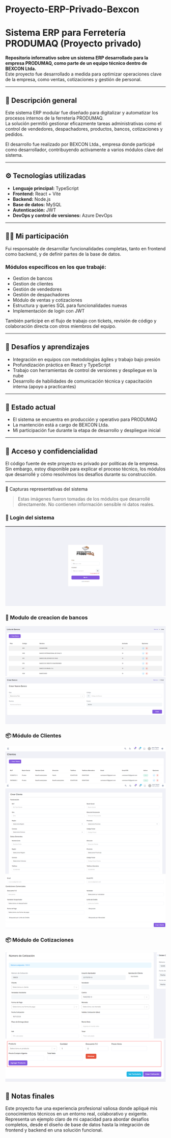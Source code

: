 # Proyecto-ERP-Privado-Bexcon
# Sistema ERP para Ferretería PRODUMAQ (Proyecto privado)

**Repositorio informativo sobre un sistema ERP desarrollado para la empresa PRODUMAQ, como parte de un equipo técnico dentro de BEXCON Ltda.**  
Este proyecto fue desarrollado a medida para optimizar operaciones clave de la empresa, como ventas, cotizaciones y gestión de personal.

---

## 🧾 Descripción general

Este sistema ERP modular fue diseñado para digitalizar y automatizar los procesos internos de la ferretería PRODUMAQ.  
La solución permitió gestionar eficazmente tareas administrativas como el control de vendedores, despachadores, productos, bancos, cotizaciones y pedidos.

El desarrollo fue realizado por BEXCON Ltda., empresa donde participé como desarrollador, contribuyendo activamente a varios módulos clave del sistema.

---

## ⚙️ Tecnologías utilizadas

- **Lenguaje principal:** TypeScript
- **Frontend:** React + Vite
- **Backend:** Node.js
- **Base de datos:** MySQL
- **Autenticación:** JWT
- **DevOps y control de versiones:** Azure DevOps

---

## 👨‍💻 Mi participación

Fui responsable de desarrollar funcionalidades completas, tanto en frontend como backend, y de definir partes de la base de datos.

### Módulos específicos en los que trabajé:
- Gestion de bancos
- Gestion de clientes
- Gestión de vendedores
- Gestión de despachadores
- Módulo de ventas y cotizaciones
- Estructura y queries SQL para funcionalidades nuevas
- Implementación de login con JWT

También participé en el flujo de trabajo con tickets, revisión de código y colaboración directa con otros miembros del equipo.

---

## 🧠 Desafíos y aprendizajes

- Integración en equipos con metodologías ágiles y trabajo bajo presión
- Profundización práctica en React y TypeScript
- Trabajo con herramientas de control de versiones y despliegue en la nube
- Desarrollo de habilidades de comunicación técnica y capacitación interna (apoyo a practicantes)

---

## 🚀 Estado actual

- El sistema se encuentra en producción y operativo para PRODUMAQ
- La mantención está a cargo de BEXCON Ltda.
- Mi participación fue durante la etapa de desarrollo y despliegue inicial

---

## 🔐 Acceso y confidencialidad

El código fuente de este proyecto es privado por políticas de la empresa.  
Sin embargo, estoy disponible para explicar el proceso técnico, los módulos que desarrollé y cómo resolvimos los desafíos durante su construcción.

---

📸 Capturas representativas del sistema
> Estas imágenes fueron tomadas de los módulos que desarrollé directamente. No contienen información sensible ni datos reales.

### 🔐 Login del sistema
![Login](SSERP/Login.png)

### 📂 Modulo de creacion de bancos
![Banco](SSERP/BankList.png)
![Banco](SSERP/CreateBank.png)

### 📦 Módulo de Clientes
![Cliente](SSERP/ListCliente.png)
![Cliente](SSERP/CreateCliente.png)
![Cliente](SSERP/CreateCliente2.png)

### 📦 Módulo de Cotizaciones
![Cotizacion](SSERP/CreateCotizacion.png)
![Cotizacion](SSERP/CreateCotizacion2.png)


## 📎 Notas finales

Este proyecto fue una experiencia profesional valiosa donde apliqué mis conocimientos técnicos en un entorno real, colaborativo y exigente.  
Representa un ejemplo claro de mi capacidad para abordar desafíos completos, desde el diseño de base de datos hasta la integración de frontend y backend en una solución funcional.
